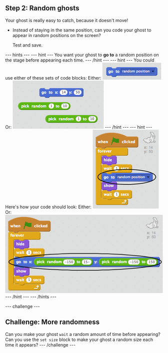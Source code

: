 ## Step 2: Random ghosts

Your ghost is really easy to catch, because it doesn't move!

+ Instead of staying in the same position, can you code your ghost to appear in random positions on the screen?

    Test and save.

--- hints ---
--- hint ---
You want your ghost to __go to__ a random position on the stage before appearing each time.
--- /hint ---
--- hint ---
You could use either of these sets of code blocks:
Either:
![screenshot](images/ghost-random-blocks-1.png)
Or:
![screenshot](images/ghost-random-blocks-2.png)
--- /hint ---
--- hint ---
Here's how your code should look:
Either:
![screenshot](images/ghost-random-code-1.png)
Or:
![screenshot](images/ghost-random-code-2.png)
--- /hint ---
--- /hints ---

--- challenge ---
## Challenge: More randomness
Can you make your ghost `wait` a random amount of time before appearing? Can you use the `set size` block to make your ghost a random size each time it appears?
--- /challenge ---
